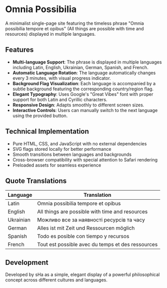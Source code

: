 # Omnia Possibilia

A minimalist single-page site featuring the timeless phrase "Omnia possibilia tempore et opibus" (All things are possible with time and resources) displayed in multiple languages.

## Features

- **Multi-language Support**: The phrase is displayed in multiple languages including Latin, English, Ukrainian, German, Spanish, and French.
- **Automatic Language Rotation**: The language automatically changes every 3 minutes, with visual progress indicator.
- **Background Flag Visualization**: Each language is accompanied by a subtle background featuring the corresponding country/region flag.
- **Elegant Typography**: Uses Google's "Great Vibes" font with proper support for both Latin and Cyrillic characters.
- **Responsive Design**: Adapts smoothly to different screen sizes.
- **Interactive Controls**: Users can manually switch to the next language using the provided button.

## Technical Implementation

- Pure HTML, CSS, and JavaScript with no external dependencies
- SVG flags stored locally for better performance
- Smooth transitions between languages and backgrounds
- Cross-browser compatibility with special attention to Safari rendering
- Preloaded assets for seamless experience


## Quote Translations

| Language | Translation |
|----------|-------------|
| Latin    | Omnia possibilia tempore et opibus |
| English  | All things are possible with time and resources |
| Ukrainian| Можливо все за наявності ресурсів та часу |
| German   | Alles ist mit Zeit und Ressourcen möglich |
| Spanish  | Todo es posible con tiempo y recursos |
| French   | Tout est possible avec du temps et des ressources |

## Development

Developed by sHa as a simple, elegant display of a powerful philosophical concept across different cultures and languages.
